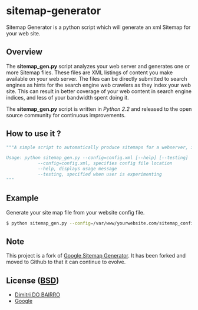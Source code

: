 # sitemap-generator

Sitemap Generator is a python script which will generate an xml Sitemap for your web site.

## Overview

The **sitemap_gen.py** script analyzes your web server and generates one or more Sitemap files. These files are XML listings of content you make available on your web server. The files can be directly submitted to search engines as hints for the search engine web crawlers as they index your web site. This can result in better coverage of your web content in search engine indices, and less of your bandwidth spent doing it.

The **sitemap_gen.py** script is written in *Python 2.2* and released to the open source community for continuous improvements.

## How to use it ?

```python
"""A simple script to automatically produce sitemaps for a webserver, in the Google Sitemap Protocol (GSP).

Usage: python sitemap_gen.py --config=config.xml [--help] [--testing]
            --config=config.xml, specifies config file location
            --help, displays usage message
            --testing, specified when user is experimenting
"""
```

## Example

Generate your site map file from your website config file.

```bash
$ python sitemap_gen.py --config=/var/www/yourwebsite.com/sitemap_config.xml
```

## Note

This project is a fork of [Google Sitemap Generator](http://goog-sitemapgen.sourceforge.net/).
It has been forked and moved to Github to that it can continue to evolve.

## License ([BSD](https://github.com/rimiti/keldoc-js-sdk/blob/master/LICENSE))

- [Dimitri DO BAIRRO](https://github.com/rimiti)
- [Google](opensource@google.com)

